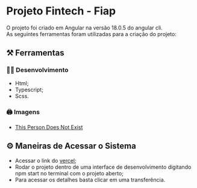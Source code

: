 # Projeto Fintech - Fiap
O projeto foi criado em Angular na versão 18.0.5 do angular cli. </br>
As seguintes ferramentas foram utilizadas para a criação do projeto:

## ⚒️ Ferramentas
### 👨‍💻 Desenvolvimento
- Html;
- Typescript;
- Scss.
### 🖨️ Imagens
- [This Person Does Not Exist](https://thispersondoesnotexist.com)

## ⚙️ Maneiras de Acessar o Sistema
- Acessar o link do [vercel](https://projeto-fintech-nine.vercel.app/);
- Rodar o projeto dentro de uma interface de desenvolvimento digitando npm start no terminal com o projeto aberto;
- Para acessar os detalhes basta clicar em uma transferência.

